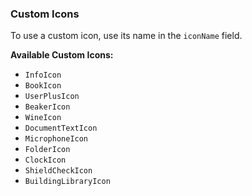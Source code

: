 ### Custom Icons

To use a custom icon, use its name in the ```iconName``` field.

**Available Custom Icons:**

- ```InfoIcon```
- ```BookIcon```
- ```UserPlusIcon```
- ```BeakerIcon```
- ```WineIcon```
- ```DocumentTextIcon```
- ```MicrophoneIcon```
- ```FolderIcon```
- ```ClockIcon```
- ```ShieldCheckIcon```
- ```BuildingLibraryIcon```

